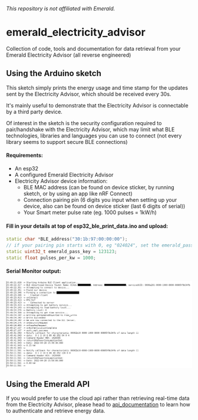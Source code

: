 _This repository is not affiliated with Emerald._

# emerald_electricity_advisor
Collection of code, tools and documentation for data retrieval from your Emerald Electricity Advisor (all reverse engineered)

## Using the Arduino sketch
This sketch simply prints the energy usage and time stamp for the updates sent by the Electricity Advisor, which should be received every 30s.

It's mainly useful to demonstrate that the Electricity Advisor is connectable by a third party device.

Of interest in the sketch is the security configuration required to pair/handshake with the Electricity Advisor, which may limit what BLE technologies, libraries and languages you can use to connect (not every library seems to support secure BLE connections)

#### Requirements:
- An esp32
- A configured Emerald Electricity Advisor
- Electricity Advisor device information:
  - BLE MAC address (can be found on device sticker, by running sketch, or by using an app like nRF Connect)
  - Connection pairing pin (6 digits you input when setting up your device, also can be found on device sticker (last 6 digits of serial))
  - Your Smart meter pulse rate (eg. 1000 pulses = 1kW/h)


#### Fill in your details at top of esp32_ble_print_data.ino and upload:
```c++
static char *BLE_address("30:1b:97:00:00:00");
// if your pairing pin starts with 0, eg "024024", set the emerald_pass_key as 24024
static uint32_t emerald_pass_key = 123123;
static float pulses_per_kw = 1000;
```

#### Serial Monitor output:
![Serial Monitor Example Output](assets/arduino_serial_monitor_output.png)

## Using the Emerald API
If you would prefer to use the cloud api rather than retrieving real-time data from the Electricity Advisor, please head to [api_documentation](api_documentation.md) to learn how to authenticate and retrieve energy data.